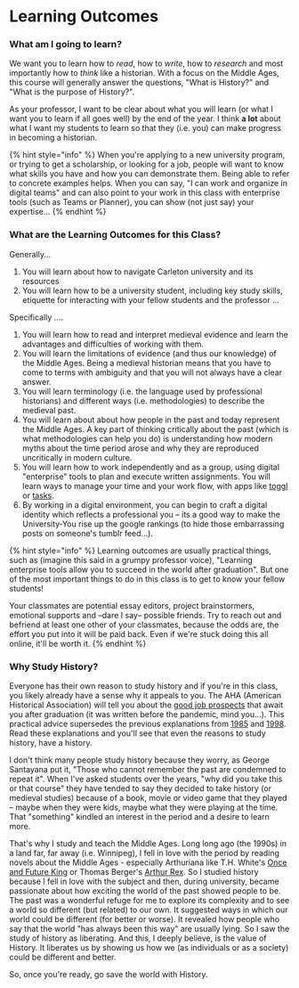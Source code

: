 # Learning Outcomes

### What am I going to learn?

We want you to learn how to _read_, how to _write_, how to _research_ and most importantly how to _think_ like a historian. With a focus on the Middle Ages, this course will generally answer the questions, "What is History?" and "What is the purpose of History?".&#x20;

As your professor, I want to be clear about what you will learn (or what I want you to learn if all goes well) by the end of the year. I think **a lot** about what I want my students to learn so that they (i.e. you) can make progress in becoming a historian.&#x20;

{% hint style="info" %}
&#x20;When you're applying to a new university program, or trying to get a scholarship, or looking for a job, people will want to know what skills you have and how you can demonstrate them. Being able to refer to concrete examples helps. When you can say, "I can work and organize in digital teams" and can also point to your work in this class with enterprise tools (such as Teams or Planner), you can show (not just say) your expertise...
{% endhint %}

### What are the Learning Outcomes for this Class?

Generally...

1. You will learn about how to navigate Carleton university and its resources
2. You will learn how to be a university student, including key study skills, etiquette for interacting with your fellow students and the professor ...

Specifically ....

1. You will learn how to read and interpret medieval evidence and learn the advantages and difficulties of working with them.&#x20;
2. You will learn the limitations of evidence (and thus our knowledge) of the Middle Ages. Being a medieval historian means that you have to come to terms with ambiguity and that you will not always have a clear answer.&#x20;
3. You will learn terminology (i.e. the language used by professional historians) and different ways (i.e. methodologies) to describe the medieval past.&#x20;
4. You will learn about about how people in the past and today represent the Middle Ages. A key part of thinking critically about the past (which is what methodologies can help you do) is understanding how modern myths about the time period arose and why they are reproduced uncritically in modern culture.&#x20;
5. You will learn how to work independently and as a group, using digital "enterprise" tools to plan and execute written assignments. You will learn ways to manage your time and your work flow, with apps like [toggl](https://www.toggl.com/features/) or [tasks](https://tasks.office.com).
6. By working in a digital environment, you can begin to craft a digital identity which reflects a professional you – its a good way to make the University-You rise up the google rankings (to hide those embarrassing posts on someone's tumblr feed...). &#x20;

{% hint style="info" %}
Learning outcomes are usually practical things, such as (imagine this said in a grumpy professor voice), "Learning enterprise tools allow you to succeed in the world after graduation". But one of the most important things to do in this class is to get to know your fellow students!&#x20;

Your classmates are potential essay editors, project brainstormers, emotional supports and –dare I say– possible friends. Try to reach out and befriend at least one other of your classmates, because the odds are, the effort you put into it will be paid back. Even if we're stuck doing this all online, it'll be worth it.&#x20;
{% endhint %}

### Why Study History?

Everyone has their own reason to study history and if you're in this class, you likely already have a sense why it appeals to you. The AHA (American Historical Association) will tell you about the [good job prospects](https://www.historians.org/teaching-and-learning/why-study-history) that await you after graduation (it was written before the pandemic, mind you...). This practical advice supersedes the previous explanations from [1985](https://www.google.com/url?sa=t\&rct=j\&q=\&esrc=s\&source=web\&cd=3\&cad=rja\&uact=8\&ved=2ahUKEwiryJ3A7prpAhVVWs0KHQluD8YQFjACegQIBxAB\&url=https%3A%2F%2Fwww.historians.org%2Fabout-aha-and-membership%2Faha-history-and-archives%2Fhistorical-archives%2Fwhy-study-history-\(1985\)\&usg=AOvVaw2-VZd6ZGOA2J8iw8h3uICq) and [1998](https://www.google.com/url?sa=t\&rct=j\&q=\&esrc=s\&source=web\&cd=1\&cad=rja\&uact=8\&ved=2ahUKEwiryJ3A7prpAhVVWs0KHQluD8YQFjAAegQIAhAB\&url=https%3A%2F%2Fwww.historians.org%2Fabout-aha-and-membership%2Faha-history-and-archives%2Fhistorical-archives%2Fwhy-study-history-\(1998\)\&usg=AOvVaw2a1fbe9dPsfjfoamiLPBbq). Read these explanations and you'll see that even the reasons to study history, have a history. &#x20;

I don't think many people study history because they worry, as George Santayana put it, "Those who cannot remember the past are condemned to repeat it". When I've asked students over the years, "why did you take this or that course" they have tended to say they decided to take history (or medieval studies) because of a book, movie or video game that they played – maybe when they were kids, maybe what they were playing at the time. That "something" kindled an interest in the period and a desire to learn more.&#x20;

That's why I study and teach the Middle Ages. Long long ago (the 1990s) in a land far, far away (i.e. Winnipeg), I fell in love with the period by reading novels about the Middle Ages - especially Arthuriana like T.H. White's [Once and Future King](https://ocul-crl.primo.exlibrisgroup.com/permalink/01OCUL\_CRL/1gorbd6/alma991007825869705153) or Thomas Berger's [Arthur Rex](https://ocul-crl.primo.exlibrisgroup.com/permalink/01OCUL\_CRL/1gorbd6/alma991008085209705153). So I studied history because I fell in love with the subject and then, during university, became passionate about how exciting the world of the past showed people to be. The past was a wonderful refuge for me to explore its complexity and to see a world so different (but related) to our own. It suggested ways in which our world could be different (for better or worse). It revealed how people who say that the world "has always been this way" are usually lying. So I saw the study of history as liberating. And this, I deeply believe, is the value of History. It liberates us by showing us how we (as individuals or as a society) could be different and better.&#x20;

So, once you're ready, go save the world with History.
